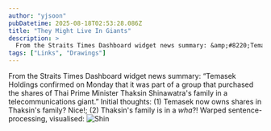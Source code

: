 ```yaml
---
author: "yjsoon"
pubDatetime: 2025-08-18T02:53:28.086Z
title: "They Might Live In Giants"
description: >
  From the Straits Times Dashboard widget news summary: &amp;#8220;Temasek Holdings confirmed on Monday that it was part of a group that purchased the ...
tags: ["Links", "Drawings"]
---
```






From the Straits Times Dashboard widget news summary: &#8220;Temasek Holdings confirmed on Monday that it was part of a group that purchased the shares of Thai Prime Minister Thaksin Shinawatra's family in a telecommunications giant.&#8221; Initial thoughts: (1) Temasek now owns shares in Thaksin's family? Nice!; (2) Thaksin's family is in a _wha_?! Warped sentence-processing, visualised: ![Shin](http://yjblog.stupidchicken.com/images/shin.gif)